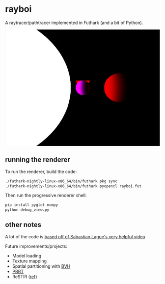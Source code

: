 # rayboi

A raytracer/pathtracer implemented in Futhark (and a bit of Python).

![render example](render.png)

## running the renderer
To run the renderer, build the code:

```
./futhark-nightly-linux-x86_64/bin/futhark pkg sync
./futhark-nightly-linux-x86_64/bin/futhark pyopencl rayboi.fut
```

Then run the progressive renderer shell:

```
pip install pyglet numpy
python debug_view.py
```

## other notes

A lot of the code is [based off of Sabastian Lague's very helpful video](https://www.youtube.com/watch?v=Qz0KTGYJtUk)

Future improvements/projects:

* Model loading
* Texture mapping
* Spatial partitioning with [BVH](https://raytracing.github.io/books/RayTracingTheNextWeek.html)
* [PBRT](http://www.pbr-book.org/3ed-2018/contents.html)
* ReSTIR ([ref](https://www.youtube.com/watch?v=gsZiJeaMO48))
